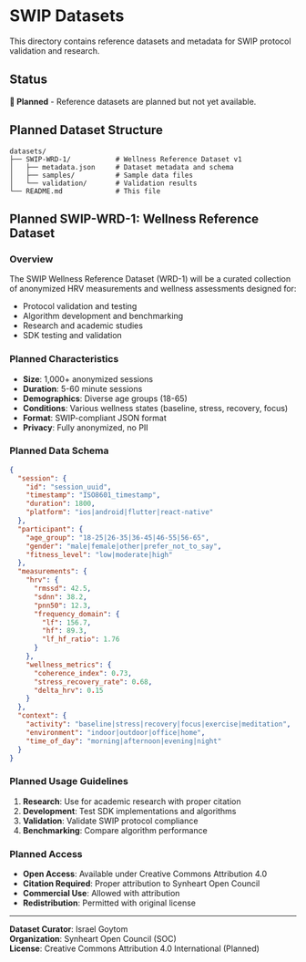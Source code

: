 # SWIP Datasets

This directory contains reference datasets and metadata for SWIP protocol validation and research.

## Status

**🚧 Planned** - Reference datasets are planned but not yet available.

## Planned Dataset Structure

```
datasets/
├── SWIP-WRD-1/           # Wellness Reference Dataset v1
│   ├── metadata.json     # Dataset metadata and schema
│   ├── samples/          # Sample data files
│   └── validation/       # Validation results
└── README.md             # This file
```

## Planned SWIP-WRD-1: Wellness Reference Dataset

### Overview
The SWIP Wellness Reference Dataset (WRD-1) will be a curated collection of anonymized HRV measurements and wellness assessments designed for:

- Protocol validation and testing
- Algorithm development and benchmarking
- Research and academic studies
- SDK testing and validation

### Planned Characteristics

- **Size**: 1,000+ anonymized sessions
- **Duration**: 5-60 minute sessions
- **Demographics**: Diverse age groups (18-65)
- **Conditions**: Various wellness states (baseline, stress, recovery, focus)
- **Format**: SWIP-compliant JSON format
- **Privacy**: Fully anonymized, no PII

### Planned Data Schema

```json
{
  "session": {
    "id": "session_uuid",
    "timestamp": "ISO8601_timestamp",
    "duration": 1800,
    "platform": "ios|android|flutter|react-native"
  },
  "participant": {
    "age_group": "18-25|26-35|36-45|46-55|56-65",
    "gender": "male|female|other|prefer_not_to_say",
    "fitness_level": "low|moderate|high"
  },
  "measurements": {
    "hrv": {
      "rmssd": 42.5,
      "sdnn": 38.2,
      "pnn50": 12.3,
      "frequency_domain": {
        "lf": 156.7,
        "hf": 89.3,
        "lf_hf_ratio": 1.76
      }
    },
    "wellness_metrics": {
      "coherence_index": 0.73,
      "stress_recovery_rate": 0.68,
      "delta_hrv": 0.15
    }
  },
  "context": {
    "activity": "baseline|stress|recovery|focus|exercise|meditation",
    "environment": "indoor|outdoor|office|home",
    "time_of_day": "morning|afternoon|evening|night"
  }
}
```

### Planned Usage Guidelines

1. **Research**: Use for academic research with proper citation
2. **Development**: Test SDK implementations and algorithms
3. **Validation**: Validate SWIP protocol compliance
4. **Benchmarking**: Compare algorithm performance

### Planned Access

- **Open Access**: Available under Creative Commons Attribution 4.0
- **Citation Required**: Proper attribution to Synheart Open Council
- **Commercial Use**: Allowed with attribution
- **Redistribution**: Permitted with original license

---

**Dataset Curator**: Israel Goytom  
**Organization**: Synheart Open Council (SOC)  
**License**: Creative Commons Attribution 4.0 International (Planned)
